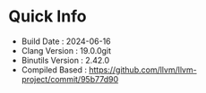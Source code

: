 # Quick Info
* Build Date : 2024-06-16
* Clang Version : 19.0.0git
* Binutils Version : 2.42.0
* Compiled Based : https://github.com/llvm/llvm-project/commit/95b77d90
